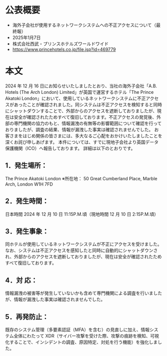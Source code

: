 # 公表概要
- 海外子会社が使用するネットワークシステムへの不正アクセスについて（最終報）
- 2025年1月7日
- 株式会社西武・プリンスホテルズワールドワイド
- https://www.princehotels.co.jp/file.jsp?id=469779

# 本文
2024 年 12 月 16 日にお知らせいたしましたとおり、当社の海外子会社「A.B. Hotels (The Arch London) Limited」が英国で運営するホテル「The Prince Akatoki London」において、使用しているネットワークシステムに不正アクセスがあったことが確認されました。同システムは不正アクセスを検知すると同時にシャットダウンすることで、外部からのアクセスを遮断しておりましたが、現在は安全が確認されたためすべて復旧しております。不正アクセスの発覚後、外部の専門機関の協力のもと、情報漏洩の有無等の影響範囲について確認を行っておりましたが、調査の結果、情報が漏洩した事実は確認されませんでした。
お客さまをはじめ関係の皆さまには、多大なるご心配をおかけいたしましたことを深くお詫び申しあげます。
本件については、すでに現地子会社より英国データ保護機関（ICO）へ報告しております。
詳細は以下のとおりです。

## 1．発生場所：
The Prince Akatoki London
 ※所在地： 50 Great Cumberland Place, Marble Arch, London W1H 7FD

## 2．発生時間：
日本時間 2024 年 12 月 10 日 11:15P.M.頃（現地時間 12 月 10 日 2:15P.M.頃）

## 3．発生事象：
同ホテルが使用しているネットワークシステムが不正にアクセスを受けました。なお、システムは不正アクセスを感知したと同時に自動的にシャットダウンされ、外部からのアクセスを遮断しておりましたが、現在は安全が確認されたためすべて復旧しております。

## 4．対 応：
情報漏洩の被害等が発生していないかも含めて専門機関による調査を行いましたが、情報が漏洩した事実は確認されませんでした。

## 5．再発防止：
既存のシステム管理（多要素認証（MFA）を含む）の見直しに加え、情報システム全体にわたって XDR（サイバー攻撃を受けた際、攻撃の痕跡を検知、可視化することで、インシデントの調査、原因特定、対処を行う機能）を強化しました。

